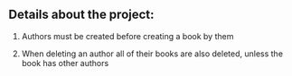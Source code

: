 ## Details about the project:

1. Authors must be created before creating a book by them

2. When deleting an author all of their books are also deleted, unless the book has other authors
